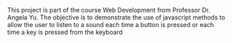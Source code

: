This project is part of the course Web Development from Professor Dr. Angela Yu. The objective is to demonstrate the use of javascript methods to allow the user to listen to a sound each time a button is pressed or each time a key is pressed from the keyboard